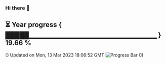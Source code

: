 ### Hi there 👋
⏳ Year progress { █████▁▁▁▁▁▁▁▁▁▁▁▁▁▁▁▁▁▁▁▁▁▁▁▁▁ } 19.66 %
---
⏰ Updated on Mon, 13 Mar 2023 18:06:52 GMT
![Progress Bar CI](https://github.com/Moyi321/Moyi321/workflows/Progress%20Bar%20CI/badge.svg)
